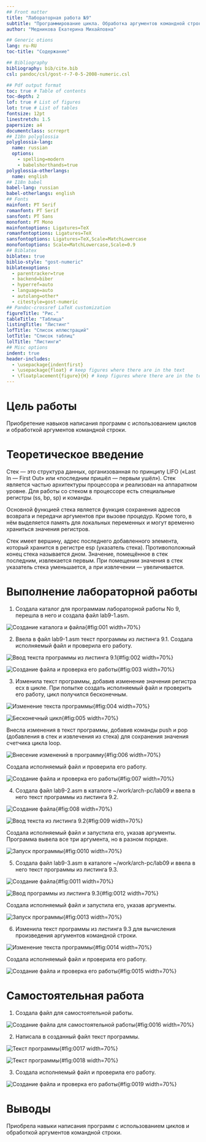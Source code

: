 ```yaml
---
## Front matter
title: "Лабораторная работа №9"
subtitle: "Программирование цикла. Обработка аргументов командной строки"
author: "Медникова Екатерина Михайловна"

## Generic otions
lang: ru-RU
toc-title: "Содержание"

## Bibliography
bibliography: bib/cite.bib
csl: pandoc/csl/gost-r-7-0-5-2008-numeric.csl

## Pdf output format
toc: true # Table of contents
toc-depth: 2
lof: true # List of figures
lot: true # List of tables
fontsize: 12pt
linestretch: 1.5
papersize: a4
documentclass: scrreprt
## I18n polyglossia
polyglossia-lang:
  name: russian
  options:
	- spelling=modern
	- babelshorthands=true
polyglossia-otherlangs:
  name: english
## I18n babel
babel-lang: russian
babel-otherlangs: english
## Fonts
mainfont: PT Serif
romanfont: PT Serif
sansfont: PT Sans
monofont: PT Mono
mainfontoptions: Ligatures=TeX
romanfontoptions: Ligatures=TeX
sansfontoptions: Ligatures=TeX,Scale=MatchLowercase
monofontoptions: Scale=MatchLowercase,Scale=0.9
## Biblatex
biblatex: true
biblio-style: "gost-numeric"
biblatexoptions:
  - parentracker=true
  - backend=biber
  - hyperref=auto
  - language=auto
  - autolang=other*
  - citestyle=gost-numeric
## Pandoc-crossref LaTeX customization
figureTitle: "Рис."
tableTitle: "Таблица"
listingTitle: "Листинг"
lofTitle: "Список иллюстраций"
lotTitle: "Список таблиц"
lolTitle: "Листинги"
## Misc options
indent: true
header-includes:
  - \usepackage{indentfirst}
  - \usepackage{float} # keep figures where there are in the text
  - \floatplacement{figure}{H} # keep figures where there are in the text
---
```


# Цель работы

Приобретение навыков написания программ с использованием циклов и обработкой аргументов командной строки.

# Теоретическое введение

Стек — это структура данных, организованная по принципу LIFO («Last In — First Out» или «последним пришёл — первым ушёл»). Стек является частью архитектуры процессора и реализован на аппаратном уровне. Для работы со стеком в процессоре есть специальные регистры (ss, bp, sp) и команды.

Основной функцией стека является функция сохранения адресов возврата и передачи аргументов при вызове процедур. Кроме того, в нём выделяется память для локальных переменных и могут временно храниться значения регистров.

Стек имеет вершину, адрес последнего добавленного элемента, который хранится в регистре esp (указатель стека). Противоположный конец стека называется дном. Значение, помещённое в стек последним, извлекается первым. При помещении значения в стек указатель стека уменьшается, а при извлечении — увеличивается.

# Выполнение лабораторной работы

1. Создала каталог для программам лабораторной работы No 9, перешла в него и создала файл lab9-1.asm.

![Создание каталога и файла](image/снимок1.png){#fig:001 width=70%}

2. Ввела в файл lab9-1.asm текст программы из листинга 9.1. Создала исполняемый файл и проверила его работу.

![Ввод текста программы из листинга 9.1](image/снимок2.png){#fig:002 width=70%}

![Создание файла и проверка его работы](image/снимок21.png){#fig:003 width=70%}

3. Изменила текст программы, добавив изменение значения регистра ecx в цикле. При попытке создать исполняемый файл и проверить его работу, цикл получился бесконечным. 

![Изменение текста программы](image/снимок3.png){#fig:004 width=70%}

![Бесконечный цикл](image/снимок31.png){#fig:005 width=70%}

Внесла изменения в текст программы, добавив команды push и pop (добавления в стек и извлечения из стека) для сохранения значения счетчика цикла loop.

![Внесение изменений в программу](image/снимок32.png){#fig:006 width=70%}

Создала исполняемый файл и проверила его работу.

![Создание файла и проверка его работы](image/снимок33.png){#fig:007 width=70%}

4. Создала файл lab9-2.asm в каталоге ~/work/arch-pc/lab09 и ввела в него текст программы из листинга 9.2.

![Создание файла](image/снимок4.png){#fig:008 width=70%}

![Ввод текста из листинга 9.2](image/снимок41.png){#fig:009 width=70%}

Создала исполняемый файл и запустила его, указав аргументы. Программа вывела все три аргумента, но в разном порядке.

![Запуск программы](image/снимок42.png){#fig:0010 width=70%}

5. Создала файл lab9-3.asm в каталоге ~/work/arch-pc/lab09 и ввела в него текст программы из листинга 9.3.

![Создание файла](image/снимок5.png){#fig:0011 width=70%}

![Ввод программы из листинга 9.3](image/снимок51.png){#fig:0012 width=70%}

Создала исполняемый файл и запустила его, указав аргументы.

![Запуск программы](image/снимок52.png){#fig:0013 width=70%}

6. Изменила текст программы из листинга 9.3 для вычисления произведения аргументов командной строки.

![Изменение текста программы](image/снимок6.png){#fig:0014 width=70%}

Создала исполняемый файл и проверила его работу.

![Создание файла и проверка его работы](image/снимок61.png){#fig:0015 width=70%}

# Самостоятельная работа

1. Создала файл для самостоятельной работы.

![Создание файла для самостоятельной работы](image/самр.png){#fig:0016 width=70%}

2. Написала в созданный файл текст программы.

![Текст программы](image/самр2.png){#fig:0017 width=70%}

![Текст программы](image/самр3.png){#fig:0018 width=70%}

3. Создала исполняемый файл и проверила его работу.

![Создание файла и проверка его работы](image/самр4.png){#fig:0019 width=70%}

# Выводы

Приобрела навыки написания программ с использованием циклов и обработкой аргументов командной строки.

